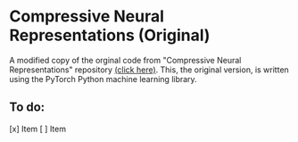 # Compressive Neural Representations (Original)
A modified copy of the orginal code from "Compressive Neural Representations" repository [(click here)](https://github.com/matthewberger/neurcomp). This, the original version, is written using the PyTorch Python machine learning library.


## To do:
[x] Item
[ ] Item
